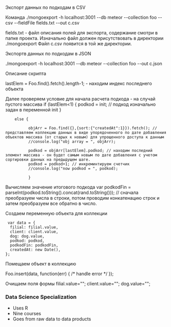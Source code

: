 Экспорт данных по подкодам в CSV

Команда 
./mongoexport -h localhost:3001 --db meteor --collection foo --csv --fieldFile fields.txt --out c.csv

fields.txt - файл описания полей для экспорта, содержание смотри в папке проекта. Изначально файл должен присутствовать в директории ./mongoexport
Файл c.csv появится в той же директории.


Экспортв данных по подкодам в JSON 

./mongoexport -h localhost:3001 --db meteor --collection foo  --out c.json



Описание скрипта

lastElem = Foo.find().fetch().length-1; - находим индекс последнего объекта


Далее проверяем условие для начала расчета подкода - на случай пустого массива
        if (lastElem<1) {
            podkod = init;  // подкод изначально задан в переменной init
            }

        else {

              objArr = Foo.find({},{sort:{"createdAt":1}}).fetch(); // представляем коллекцию данных в виде упорядоченного по дате добавления объектов массива (от старых к новым) для упрощенного доступа к данным
              //console.log("obj array = ", objArr);

              podkod = objArr[lastElem].podkod; // находим последний элемент массива - он будет самым новым по дате добавления с учетом сортировки данных на предыдущем шаге.
              podkod = podkod+1; // инкреминтируем счетчик
              //console.log("now podkod = ", podkod);

              }


Вычисляем значение итогового подкода
     var podkodFin = parseInt(podkod.toString().concat(rand.toString()));    // сначала преобразуем числа в строки, потом проводим конкатенацию строк и затем преобразуем все обратно в число.



 Создаем переменную объекта для коллекции

     var data = {
      filial: filial.value,
      client: client.value,
      dog: dog.value,
      podkod: podkod,
      podkodFin: podkodFin,
      createdAt: new Date(),
    };


 Помещаем объект в коллекцию
 
 Foo.insert(data, function(err) { /* handle error */ });
    


Очищаем поля формы 
    filial.value="";
    client.value="";
    dog.value="";



### Data Science Specialization 

* Uses R 
* Nine courses 
* Goes from raw data to data products



